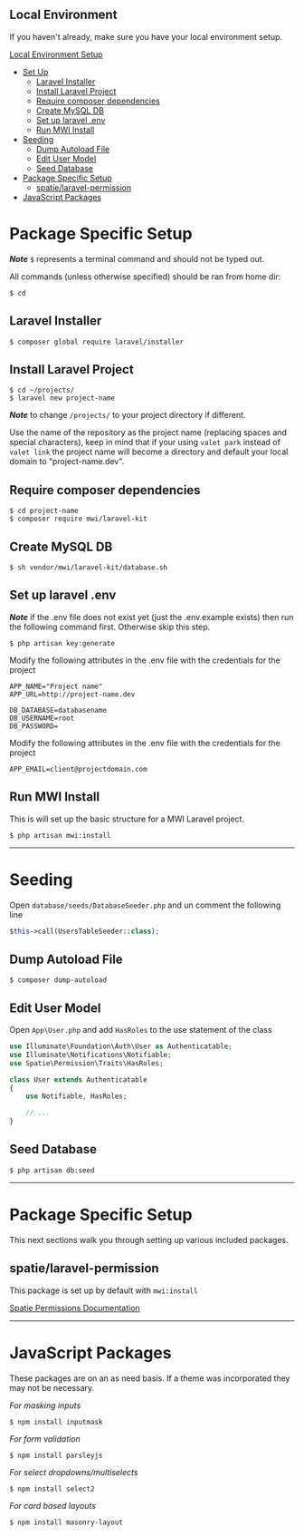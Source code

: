 

## Local Environment
If you haven't already, make sure you have your local environment setup.

[Local Environment Setup](https://github.com/MidwesternInteractive/local-environment)

  - [Set Up](#set-up)
    - [Laravel Installer](#laravel-installer)
    - [Install Laravel Project](#install-laravel-project)
    - [Require composer dependencies](#require-composer-dependencies)
    - [Create MySQL DB](#create-mysql-db)
    - [Set up laravel .env](#set-up-laravel-env)
    - [Run MWI Install](#run-mwi-install)
  - [Seeding](#seeding)
    - [Dump Autoload File](#dump-autoload-file)
    - [Edit User Model](#edit-user-model)
    - [Seed Database](#seed-database)
  - [Package Specific Setup](#package-specific-setup)
    - [spatie/laravel-permission](#spatie-laravel-permission)
  - [JavaScript Packages](#javascript-packages)

# Package Specific Setup
__*Note*__ `$` represents a terminal command and should not be typed out.

All commands (unless otherwise specified) should be ran from home dir:
```shell
$ cd
```

## Laravel Installer
```shell
$ composer global require laravel/installer
```

## Install Laravel Project
```shell
$ cd ~/projects/
$ laravel new project-name
```
__*Note*__ to change `/projects/` to your project directory if different.

Use the name of the repository as the project name (replacing spaces and special characters), keep in mind that if your using `valet park` instead of `valet link` the project name will become a directory and default your local domain to "project-name.dev".

## Require composer dependencies
```shell
$ cd project-name
$ composer require mwi/laravel-kit
```

## Create MySQL DB
```shell
$ sh vendor/mwi/laravel-kit/database.sh
```

## Set up laravel .env
__*Note*__ if the .env file does not exist yet (just the .env.example exists) then run the following command first. Otherwise skip this step.
```shell
$ php artisan key:generate
```

Modify the following attributes in the .env file with the credentials for the project
```
APP_NAME="Project name"
APP_URL=http://project-name.dev

DB_DATABASE=databasename
DB_USERNAME=root
DB_PASSWORD=
```

Modify the following attributes in the .env file with the credentials for the project
```
APP_EMAIL=client@projectdomain.com
```

## Run MWI Install
This is will set up the basic structure for a MWI Laravel project.
```shell
$ php artisan mwi:install
```

---

# Seeding
Open `database/seeds/DatabaseSeeder.php` and un comment the following line
```php
$this->call(UsersTableSeeder::class);
```

## Dump Autoload File
```shell
$ composer dump-autoload
```

## Edit User Model
Open `App\User.php` and add `HasRoles` to the use statement of the class
```php
use Illuminate\Foundation\Auth\User as Authenticatable;
use Illuminate\Notifications\Notifiable;
use Spatie\Permission\Traits\HasRoles;

class User extends Authenticatable
{
    use Notifiable, HasRoles;

    // ...
}
```

## Seed Database
```shell
$ php artisan db:seed
```

---

# Package Specific Setup
This next sections walk you through setting up various included packages.

## spatie/laravel-permission

This package is set up by default with `mwi:install`

[Spatie Permissions Documentation](https://github.com/spatie/laravel-permission)

---

# JavaScript Packages
These packages are on an as need basis. If a theme was incorporated they may not be necessary.

*For masking inputs*
```shell
$ npm install inputmask
```

*For form validation*
```shell
$ npm install parsleyjs
```

*For select dropdowns/multiselects*
```shell
$ npm install select2
```

*For card based layouts*
```shell
$ npm install masonry-layout
```
